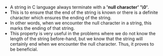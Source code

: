 * A string in C language always terminate with a **'null character'** **'\0'**. 
* This is to ensure that the end of the string is known or there is a definite character which ensures the ending of the string.
* In other words, when we encounter the null character in a string, this marks the ending of that string.
* This property is very useful in the problems where we do not know the length of the string before-hand, but we know that the string will certainly end when we encounter the null character. Thus, it proves to be beneficial.

















